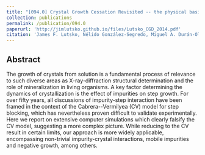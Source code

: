 ```yaml
---
title: "[094.0] Crystal Growth Cessation Revisited -- the physical basis of step pinning"
collection: publications
permalink: /publication/094.0
paperurl: 'http://jimlutsko.github.io/files/Lutsko_CGD_2014.pdf'
citation: 'James F. Lutsko, Nélido González-Segredo, Miguel A. Durán-Olivencia, Dominique Maes, Alexander E.S. Van Driessche, and Mike Sleutel, &quot;Crystal Growth Cessation Revisited -- the physical basis of step pinning&quot;, <i>Crystal Growth and Design</i>, <strong>14</strong>, 6129 (2014)'
---
```

Abstract
---
The growth of crystals from solution is a fundamental process of relevance to such diverse areas as X-ray-diffraction structural determination and the role of mineralization in living organisms. A key factor determining the dynamics of crystallization is the effect of impurities on step growth. For over fifty years, all discussions of impurity-step interaction have been framed in the context of the Cabrera--Vermilyea (CV) model for step blocking, which has nevertheless proven difficult to validate experimentally. Here we report on extensive computer simulations which clearly falsify the CV model, suggesting a more complex picture. While reducing to the CV result in certain limits, our approach is more widely applicable, encompassing non-trivial impurity-crystal interactions, mobile impurities and negative growth, among others.
